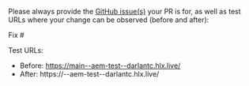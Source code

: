 Please always provide the [GitHub issue(s)](../issues) your PR is for, as well as test URLs where your change can be observed (before and after):

Fix #<gh-issue-id>

Test URLs:
- Before: https://main--aem-test--darlantc.hlx.live/
- After: https://<branch>--aem-test--darlantc.hlx.live/
